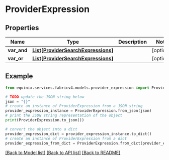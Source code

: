 # ProviderExpression


## Properties

Name | Type | Description | Notes
------------ | ------------- | ------------- | -------------
**var_and** | [**List[ProviderSearchExpressions]**](ProviderSearchExpressions.md) |  | [optional] 
**var_or** | [**List[ProviderSearchExpressions]**](ProviderSearchExpressions.md) |  | [optional] 

## Example

```python
from equinix.services.fabricv4.models.provider_expression import ProviderExpression

# TODO update the JSON string below
json = "{}"
# create an instance of ProviderExpression from a JSON string
provider_expression_instance = ProviderExpression.from_json(json)
# print the JSON string representation of the object
print(ProviderExpression.to_json())

# convert the object into a dict
provider_expression_dict = provider_expression_instance.to_dict()
# create an instance of ProviderExpression from a dict
provider_expression_from_dict = ProviderExpression.from_dict(provider_expression_dict)
```
[[Back to Model list]](../README.md#documentation-for-models) [[Back to API list]](../README.md#documentation-for-api-endpoints) [[Back to README]](../README.md)


